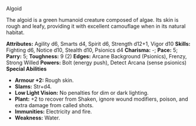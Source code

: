 Algoid

The algoid is a green humanoid creature composed of algae. Its skin
is rough and leafy, providing it with excellent camouflage when in its
natural habitat.

**Attributes:** Agility d6, Smarts d4, Spirit d6, Strength d12+1, Vigor
d10
**Skills:** Fighting d6, Notice d10, Stealth d10, Psionics d4
**Charisma:** -; **Pace:** 5; **Parry:** 5; **Toughness:** 9 (2)
**Edges:** Arcane Background (Psionics), Frenzy, Strong Willed
**Powers:** Bolt (energy push), Detect Arcana (sense psionics)
**Special Abilities**
- **Armour +2:** Rough skin.
- **Slams:** Str+d4.
- **Low Light Vision:** No penalties for dim or dark lighting.
- **Plant:** +2 to recover from Shaken, ignore wound modifiers, poison,
and extra damage from called shots.
- **Immunities:** Electricity and fire.
- **Weakness:** Water.

